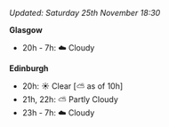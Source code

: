 *Updated: Saturday 25th November 18:30*

**Glasgow**

* 20h - 7h: :cloud: Cloudy

**Edinburgh**

* 20h: :sunny: Clear [:partly_sunny: as of 10h]
* 21h, 22h: :partly_sunny: Partly Cloudy
* 23h - 7h: :cloud: Cloudy
